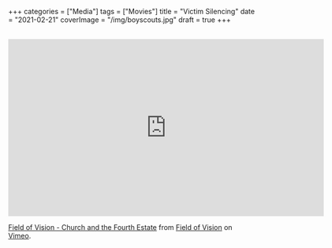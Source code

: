+++
categories = ["Media"]
tags = ["Movies"]
title = "Victim Silencing"
date = "2021-02-21"
coverImage = "/img/boyscouts.jpg"
draft = true
+++


<!--more-->


<br>

<iframe src="https://player.vimeo.com/video/492124782" width="640" height="360" frameborder="0" allow="autoplay; fullscreen; picture-in-picture" allowfullscreen></iframe>
<p><a href="https://vimeo.com/492124782">Field of Vision - Church and the Fourth Estate</a> from <a href="https://vimeo.com/fieldofvision">Field of Vision</a> on <a href="https://vimeo.com">Vimeo</a>.</p>

